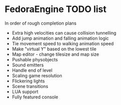 # FedoraEngine TODO list  
In order of rough completion plans

- Extra high velocities can cause collision tunnelling
- Add jump animation and falling animation logic  
- Tie movement speed to walking animation speed  
- Make "virtual Y" based on the lowest tile 
- Map editor - change tilesize and map size  
- Pushable physobjects  
- Sound emitters  
- Handle end of level  
- Scaling game resolution  
- Flickering lights  
- Scene transitions  
- LUA support  
- Fully featured console  

